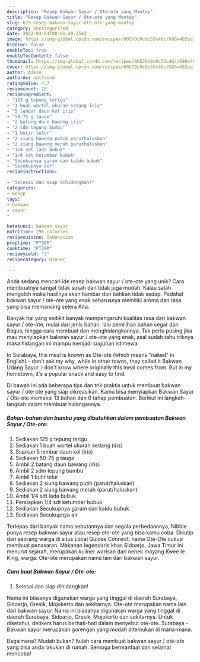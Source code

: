 ```yaml
---
description: "Resep Bakwan Sayur / Ote-ote yang Mantap"
title: "Resep Bakwan Sayur / Ote-ote yang Mantap"
slug: 679-resep-bakwan-sayur-ote-ote-yang-mantap
category: Uncategorized
date: 2022-04-04T08:01:40.254Z
image: https://img-global.cpcdn.com/recipes/00570c9c9c55c46c/680x482cq70/bakwan-sayur-ote-ote-foto-resep-utama.jpg
hideToc: false
enableToc: true
enableTocContent: false
thumbnail: https://img-global.cpcdn.com/recipes/00570c9c9c55c46c/680x482cq70/bakwan-sayur-ote-ote-foto-resep-utama.jpg
cover: https://img-global.cpcdn.com/recipes/00570c9c9c55c46c/680x482cq70/bakwan-sayur-ote-ote-foto-resep-utama.jpg
author: Admin
authorAv: notfound
ratingvalue: 4.7
reviewcount: 20
recipeingredient:
- "125 g tepung terigu"
- "1 buah wortel ukuran sedang iris"
- "5 lembar daun kol iris"
- "50-75 g tauge"
- "2 batang daun bawang iris"
- "2 sdm tepung bumbu"
- "1 butir telur"
- "2 siung bawang putih paruthaluskan"
- "2 siung bawang merah paruthaluskan"
- "1/4 sdt lada bubuk"
- "1/4 sdt ketumbar bubuk"
- "Secukupnya garam dan kaldu bubuk"
- "Secukupnya air"
recipeinstructions:

- "Selesai dan siap dihidangkan!"
categories:
- Resep
tags:
- bakwan
- sayur
- 

katakunci: bakwan sayur  
nutrition: 296 calories
recipecuisine: Indonesian
preptime: "PT35M"
cooktime: "PT30M"
recipeyield: "3"
recipecategory: Dinner

---
```





Anda sedang mencari ide resep bakwan sayur / ote-ote yang unik? Cara membuatnya sangat tidak susah dan tidak juga mudah. Kalau salah mengolah maka hasilnya akan hambar dan bahkan tidak sedap. Padahal bakwan sayur / ote-ote yang enak seharusnya memiliki aroma dan rasa yang bisa memancing selera Kita.





Banyak hal yang sedikit banyak mempengaruhi kualitas rasa dari bakwan sayur / ote-ote, mulai dari jenis bahan, lalu pemilihan bahan segar dan Bagus, hingga cara membuat dan menghidangkannya. Tak perlu pusing jika mau menyiapkan bakwan sayur / ote-ote yang enak,      asal sudah tahu triknya maka hidangan ini mampu menjadi suguhan istimewa.














In Surabaya, this meal is known as Ote-ote (which means &#34;naked&#34; in English) - don&#39;t ask my why, while in other towns, they called it Bakwan Udang Sayur. I don&#39;t know where originally this meal comes from. But in my hometown, it&#39;s a popular snack and easy to find.






Di bawah ini ada beberapa tips dan trik praktis untuk membuat bakwan sayur / ote-ote yang siap dikreasikan. Kamu bisa menyiapkan Bakwan Sayur / Ote-ote memakai 13 bahan dan 0 tahap pembuatan. Berikut ini langkah-langkah dalam membuat hidangannya.

<!--inarticleads1-->

##### Bahan-bahan dan bumbu yang dibutuhkan dalam pembuatan Bakwan Sayur / Ote-ote:

1. Sediakan 125 g tepung terigu
1. Sediakan 1 buah wortel ukuran sedang (iris)
1. Siapkan 5 lembar daun kol (iris)
1. Sediakan 50-75 g tauge
1. Ambil 2 batang daun bawang (iris)
1. Ambil 2 sdm tepung bumbu
1. Ambil 1 butir telur
1. Sediakan 2 siung bawang putih (parut/haluskan)
1. Sediakan 2 siung bawang merah (parut/haluskan)
1. Ambil 1/4 sdt lada bubuk
1. Persiapkan 1/4 sdt ketumbar bubuk
1. Sediakan Secukupnya garam dan kaldu bubuk
1. Sediakan Secukupnya air


Terlepas dari banyak nama sebutannya dan segala perbedaannya, Nibble punya resep bakwan sayur atau resep ote-ote yang bisa kamu coba. Dikutip dari seorang warga di situs Local Guides Connect, nama Ote-Ote cukup membuat penasaran. Makanan legendaris khas Sidoarjo, Jawa Timur ini menurut sejarah, merupakan kuliner warisan dari nenek moyang Kwee Ie King, warga. Ote-ote merupakan nama lain dari bakwan sayur. 

<!--inarticleads2-->

##### Cara buat Bakwan Sayur / Ote-ote:


1. Selesai dan siap dihidangkan!

Nama ini biasanya digunakan warga yang tinggal di daerah Surabaya, Sidoarjo, Gresik, Mojokerto dan sekitarnya. Ote-ote merupakan nama lain dari bakwan sayur. Nama ini biasanya digunakan warga yang tinggal di daerah Surabaya, Sidoarjo, Gresik, Mojokerto dan sekitarnya. Untuk diketahui, detikers harus berhati-hati dalam menyebut ote-ote. Surabaya - Bakwan sayur merupakan gorengan yang mudah ditemukan di mana-mana. 

Bagaimana? Mudah bukan? Itulah cara membuat bakwan sayur / ote-ote yang bisa anda lakukan di rumah. Semoga bermanfaat dan selamat mencoba!
